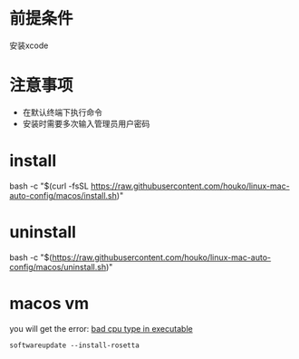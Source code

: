 # 前提条件

安装xcode

# 注意事项

- 在默认终端下执行命令
- 安装时需要多次输入管理员用户密码

# install

bash -c "$(curl -fsSL https://raw.githubusercontent.com/houko/linux-mac-auto-config/macos/install.sh)"    

# uninstall
bash -c "$(https://raw.githubusercontent.com/houko/linux-mac-auto-config/macos/uninstall.sh)"

# macos vm
you will get the error: [bad cpu type in executable](https://apple.stackexchange.com/questions/408375/zsh-bad-cpu-type-in-executable)    

`softwareupdate --install-rosetta`
